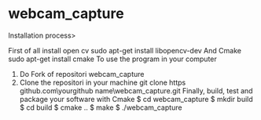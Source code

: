 # webcam_capture

Installation process>

First of all install open cv
  sudo apt-get install libopencv-dev
And Cmake
  sudo apt-get install cmake
To use the program in your computer
  1. Do Fork of repositori webcam_capture
  2. Clone the repositori in your machine
    git clone https github.com\yourgithub name\webcam_capture.git
Finally, build, test and package your software with Cmake
 $ cd webcam_capture 
 $ mkdir build 
 $ cd build 
 $ cmake .. 
 $ make 
 $ ./webcam_capture 
